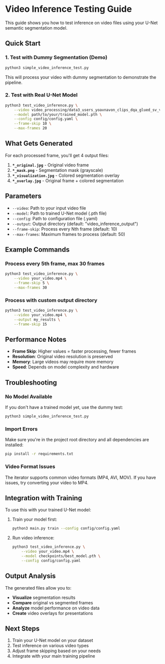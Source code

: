 # Video Inference Testing Guide

This guide shows you how to test inference on video files using your U-Net semantic segmentation model.

## Quick Start

### 1. Test with Dummy Segmentation (Demo)
```bash
python3 simple_video_inference_test.py
```

This will process your video with dummy segmentation to demonstrate the pipeline.

### 2. Test with Real U-Net Model
```bash
python3 test_video_inference.py \
    --video video_processing/data3_users_yoavnavon_clips_dqa_glued_sv_vehicle_day_FRONT_RIGHT_GENERIC_1x.mp4 \
    --model path/to/your/trained_model.pth \
    --config config/config.yaml \
    --frame-skip 10 \
    --max-frames 20
```

## What Gets Generated

For each processed frame, you'll get 4 output files:

1. **`*_original.jpg`** - Original video frame
2. **`*_mask.png`** - Segmentation mask (grayscale)
3. **`*_visualization.jpg`** - Colored segmentation overlay
4. **`*_overlay.jpg`** - Original frame + colored segmentation

## Parameters

- `--video`: Path to your input video file
- `--model`: Path to trained U-Net model (.pth file)
- `--config`: Path to configuration file (.yaml)
- `--output`: Output directory (default: "video_inference_output")
- `--frame-skip`: Process every Nth frame (default: 10)
- `--max-frames`: Maximum frames to process (default: 50)

## Example Commands

### Process every 5th frame, max 30 frames
```bash
python3 test_video_inference.py \
    --video your_video.mp4 \
    --frame-skip 5 \
    --max-frames 30
```

### Process with custom output directory
```bash
python3 test_video_inference.py \
    --video your_video.mp4 \
    --output my_results \
    --frame-skip 15
```

## Performance Notes

- **Frame Skip**: Higher values = faster processing, fewer frames
- **Resolution**: Original video resolution is preserved
- **Memory**: Large videos may require more memory
- **Speed**: Depends on model complexity and hardware

## Troubleshooting

### No Model Available
If you don't have a trained model yet, use the dummy test:
```bash
python3 simple_video_inference_test.py
```

### Import Errors
Make sure you're in the project root directory and all dependencies are installed:
```bash
pip install -r requirements.txt
```

### Video Format Issues
The iterator supports common video formats (MP4, AVI, MOV). If you have issues, try converting your video to MP4.

## Integration with Training

To use this with your trained U-Net model:

1. Train your model first:
   ```bash
   python3 main.py train --config config/config.yaml
   ```

2. Run video inference:
   ```bash
   python3 test_video_inference.py \
       --video your_video.mp4 \
       --model checkpoints/best_model.pth \
       --config config/config.yaml
   ```

## Output Analysis

The generated files allow you to:
- **Visualize** segmentation results
- **Compare** original vs segmented frames
- **Analyze** model performance on video data
- **Create** video overlays for presentations

## Next Steps

1. Train your U-Net model on your dataset
2. Test inference on various video types
3. Adjust frame skipping based on your needs
4. Integrate with your main training pipeline
